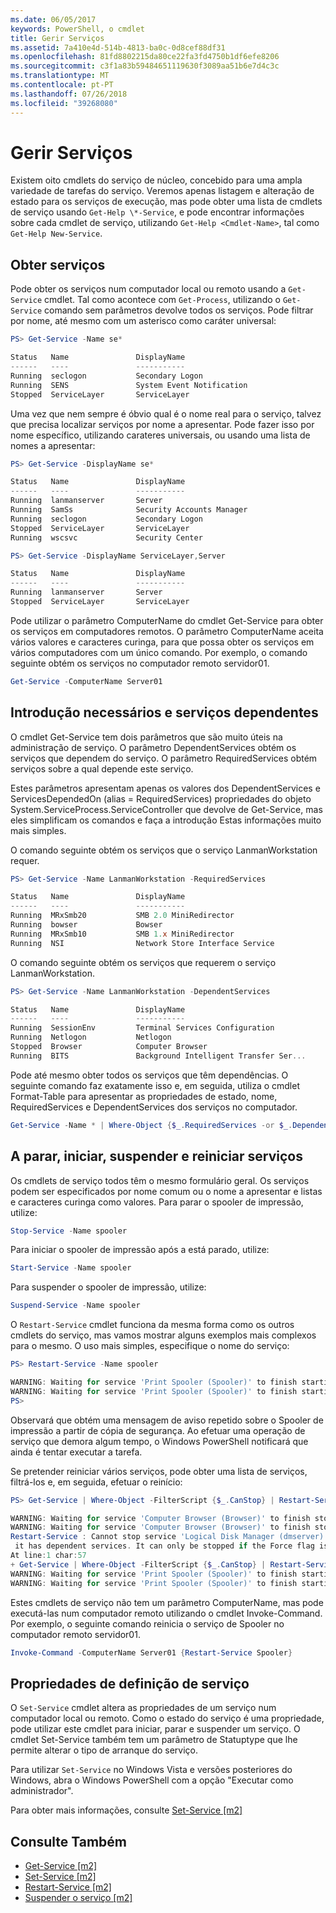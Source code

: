 ```yaml
---
ms.date: 06/05/2017
keywords: PowerShell, o cmdlet
title: Gerir Serviços
ms.assetid: 7a410e4d-514b-4813-ba0c-0d8cef88df31
ms.openlocfilehash: 81fd8802215da80ce22fa3fd4750b1df6efe8206
ms.sourcegitcommit: c3f1a83b59484651119630f3089aa51b6e7d4c3c
ms.translationtype: MT
ms.contentlocale: pt-PT
ms.lasthandoff: 07/26/2018
ms.locfileid: "39268080"
---
```

# <a name="managing-services"></a>Gerir Serviços

Existem oito cmdlets do serviço de núcleo, concebido para uma ampla variedade de tarefas do serviço. Veremos apenas listagem e alteração de estado para os serviços de execução, mas pode obter uma lista de cmdlets de serviço usando `Get-Help \*-Service`, e pode encontrar informações sobre cada cmdlet de serviço, utilizando `Get-Help <Cmdlet-Name>`, tal como `Get-Help New-Service`.

## <a name="getting-services"></a>Obter serviços

Pode obter os serviços num computador local ou remoto usando a `Get-Service` cmdlet. Tal como acontece com `Get-Process`, utilizando o `Get-Service` comando sem parâmetros devolve todos os serviços. Pode filtrar por nome, até mesmo com um asterisco como caráter universal:

```powershell
PS> Get-Service -Name se*

Status   Name               DisplayName
------   ----               -----------
Running  seclogon           Secondary Logon
Running  SENS               System Event Notification
Stopped  ServiceLayer       ServiceLayer
```

Uma vez que nem sempre é óbvio qual é o nome real para o serviço, talvez que precisa localizar serviços por nome a apresentar. Pode fazer isso por nome específico, utilizando carateres universais, ou usando uma lista de nomes a apresentar:

```powershell
PS> Get-Service -DisplayName se*

Status   Name               DisplayName
------   ----               -----------
Running  lanmanserver       Server
Running  SamSs              Security Accounts Manager
Running  seclogon           Secondary Logon
Stopped  ServiceLayer       ServiceLayer
Running  wscsvc             Security Center

PS> Get-Service -DisplayName ServiceLayer,Server

Status   Name               DisplayName
------   ----               -----------
Running  lanmanserver       Server
Stopped  ServiceLayer       ServiceLayer
```

Pode utilizar o parâmetro ComputerName do cmdlet Get-Service para obter os serviços em computadores remotos. O parâmetro ComputerName aceita vários valores e caracteres curinga, para que possa obter os serviços em vários computadores com um único comando. Por exemplo, o comando seguinte obtém os serviços no computador remoto servidor01.

```powershell
Get-Service -ComputerName Server01
```

## <a name="getting-required-and-dependent-services"></a>Introdução necessários e serviços dependentes

O cmdlet Get-Service tem dois parâmetros que são muito úteis na administração de serviço. O parâmetro DependentServices obtém os serviços que dependem do serviço. O parâmetro RequiredServices obtém serviços sobre a qual depende este serviço.

Estes parâmetros apresentam apenas os valores dos DependentServices e ServicesDependedOn (alias = RequiredServices) propriedades do objeto System.ServiceProcess.ServiceController que devolve de Get-Service, mas eles simplificam os comandos e faça a introdução Estas informações muito mais simples.

O comando seguinte obtém os serviços que o serviço LanmanWorkstation requer.

```powershell
PS> Get-Service -Name LanmanWorkstation -RequiredServices

Status   Name               DisplayName
------   ----               -----------
Running  MRxSmb20           SMB 2.0 MiniRedirector
Running  bowser             Bowser
Running  MRxSmb10           SMB 1.x MiniRedirector
Running  NSI                Network Store Interface Service
```

O comando seguinte obtém os serviços que requerem o serviço LanmanWorkstation.

```powershell
PS> Get-Service -Name LanmanWorkstation -DependentServices

Status   Name               DisplayName
------   ----               -----------
Running  SessionEnv         Terminal Services Configuration
Running  Netlogon           Netlogon
Stopped  Browser            Computer Browser
Running  BITS               Background Intelligent Transfer Ser...
```

Pode até mesmo obter todos os serviços que têm dependências. O seguinte comando faz exatamente isso e, em seguida, utiliza o cmdlet Format-Table para apresentar as propriedades de estado, nome, RequiredServices e DependentServices dos serviços no computador.

```powershell
Get-Service -Name * | Where-Object {$_.RequiredServices -or $_.DependentServices} | Format-Table -Property Status, Name, RequiredServices, DependentServices -auto
```

## <a name="stopping-starting-suspending-and-restarting-services"></a>A parar, iniciar, suspender e reiniciar serviços

Os cmdlets de serviço todos têm o mesmo formulário geral. Os serviços podem ser especificados por nome comum ou o nome a apresentar e listas e caracteres curinga como valores. Para parar o spooler de impressão, utilize:

```powershell
Stop-Service -Name spooler
```

Para iniciar o spooler de impressão após a está parado, utilize:

```powershell
Start-Service -Name spooler
```

Para suspender o spooler de impressão, utilize:

```powershell
Suspend-Service -Name spooler
```

O `Restart-Service` cmdlet funciona da mesma forma como os outros cmdlets do serviço, mas vamos mostrar alguns exemplos mais complexos para o mesmo. O uso mais simples, especifique o nome do serviço:

```powershell
PS> Restart-Service -Name spooler

WARNING: Waiting for service 'Print Spooler (Spooler)' to finish starting...
WARNING: Waiting for service 'Print Spooler (Spooler)' to finish starting...
PS>
```

Observará que obtém uma mensagem de aviso repetido sobre o Spooler de impressão a partir de cópia de segurança. Ao efetuar uma operação de serviço que demora algum tempo, o Windows PowerShell notificará que ainda é tentar executar a tarefa.

Se pretender reiniciar vários serviços, pode obter uma lista de serviços, filtrá-los e, em seguida, efetuar o reinício:

```powershell
PS> Get-Service | Where-Object -FilterScript {$_.CanStop} | Restart-Service

WARNING: Waiting for service 'Computer Browser (Browser)' to finish stopping...
WARNING: Waiting for service 'Computer Browser (Browser)' to finish stopping...
Restart-Service : Cannot stop service 'Logical Disk Manager (dmserver)' because
 it has dependent services. It can only be stopped if the Force flag is set.
At line:1 char:57
+ Get-Service | Where-Object -FilterScript {$_.CanStop} | Restart-Service <<<<
WARNING: Waiting for service 'Print Spooler (Spooler)' to finish starting...
WARNING: Waiting for service 'Print Spooler (Spooler)' to finish starting...
```

Estes cmdlets de serviço não tem um parâmetro ComputerName, mas pode executá-las num computador remoto utilizando o cmdlet Invoke-Command. Por exemplo, o seguinte comando reinicia o serviço de Spooler no computador remoto servidor01.

```powershell
Invoke-Command -ComputerName Server01 {Restart-Service Spooler}
```

## <a name="setting-service-properties"></a>Propriedades de definição de serviço

O `Set-Service` cmdlet altera as propriedades de um serviço num computador local ou remoto. Como o estado do serviço é uma propriedade, pode utilizar este cmdlet para iniciar, parar e suspender um serviço.
O cmdlet Set-Service também tem um parâmetro de Statuptype que lhe permite alterar o tipo de arranque do serviço.

Para utilizar `Set-Service` no Windows Vista e versões posteriores do Windows, abra o Windows PowerShell com a opção "Executar como administrador".

Para obter mais informações, consulte [Set-Service [m2]](https://technet.microsoft.com/library/b71e29ed-372b-4e32-a4b7-5eb6216e56c3)

## <a name="see-also"></a>Consulte Também

- [Get-Service [m2]](https://technet.microsoft.com/en-us/library/0a09cb22-0a1c-4a79-9851-4e53075f9cf6)
- [Set-Service [m2]](https://technet.microsoft.com/library/b71e29ed-372b-4e32-a4b7-5eb6216e56c3)
- [Restart-Service [m2]](https://technet.microsoft.com/en-us/library/45acf50d-2277-4523-baf7-ce7ced977d0f)
- [Suspender o serviço [m2]](https://technet.microsoft.com/en-us/library/c8492b87-0e21-4faf-8054-3c83c2ec2826)